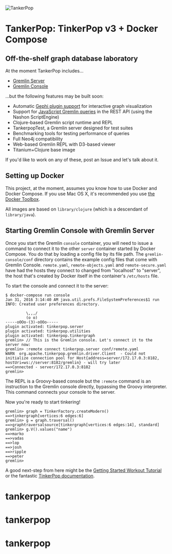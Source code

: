 ![TankerPop](http://i.imgur.com/10sSYOA.png)

TankerPop: TinkerPop v3 + Docker Compose
========================================

Off-the-shelf graph database laboratory
---------------------------------------

At the moment TankerPop includes...

 * [Gremlin Server](http://www.tinkerpop.com/docs/3.0.0.M6/#gremlin-server)
 * [Gremlin Console](http://www.tinkerpop.com/docs/3.0.0.M6/#gremlin-console)

...but the following features may be built soon:

 * Automatic [Gephi plugin support](http://www.tinkerpop.com/docs/3.0.0.M6/#gephi-plugin) for interactive graph visualization
 * Support for [JavaScript Gremlin queries](http://www.tinkerpop.com/docs/3.0.0.M6/#_connecting_via_rest) in the REST API (using the Nashon ScriptEngine)
 * Clojure-based Gremlin script runtime and REPL
 * TankerpopTest, a Gremlin server designed for test suites
 * Benchmarking tools for testing performance of queries
 * Full Neo4j compatibility
 * Web-based Gremlin REPL with D3-based viewer
 * Titanium+Clojure base image

If you'd like to work on any of these, post an Issue and let's talk about it.

Setting up Docker
-----------------

This project, at the moment, assumes you know how to use Docker and Docker Compose. If you use Mac OS X, it's recommended you use [the Docker Toolbox](https://www.docker.com/products/docker-toolbox).

All images are based on `library/clojure` (which is a descendant of `library/java`).


Starting Gremlin Console with Gremlin Server
--------------------------------------------

Once you start the Gremlin `console` container, you will need to issue a command to connect it to the other `server` container started by Docker Compose. You do that by loading a config file by its file path. The `gremlin-console/conf` directory contains the example config files that come with Gremlin Console. `remote.yaml`, `remote-objects.yaml` and `remote-secure.yaml` have had the hosts they connect to changed from "localhost" to "server", the host that's created by Docker itself in the container's `/etc/hosts` file.

To start the console and connect it to the server:

    $ docker-compose run console
    Jan 31, 2016 3:14:40 AM java.util.prefs.FileSystemPreferences$1 run
    INFO: Created user preferences directory.

             \,,,/
             (o o)
    -----oOOo-(3)-oOOo-----
    plugin activated: tinkerpop.server
    plugin activated: tinkerpop.utilities
    plugin activated: tinkerpop.tinkergraph
    gremlin> // This is the Gremlin console. Let's connect it to the server now:
    gremlin> :remote connect tinkerpop.server conf/remote.yaml
    WARN  org.apache.tinkerpop.gremlin.driver.Client  - Could not initialize connection pool for Host{address=server/172.17.0.3:8182, hostUri=ws://server:8182/gremlin} - will try later
    ==>Connected - server/172.17.0.3:8182
    gremlin>


The REPL is a Groovy-based console but the `:remote` command is an instruction to the Gremlin console
directly, bypassing the Groovy interpreter. This command connects your console to the server.

Now you're ready to start tinkering!

    gremlin> graph = TinkerFactory.createModern()
    ==>tinkergraph[vertices:6 edges:6]
    gremlin> g = graph.traversal()
    ==>graphtraversalsource[tinkergraph[vertices:6 edges:14], standard]
    gremlin> g.V().values("name")
    ==>marko
    ==>vadas
    ==>lop
    ==>josh
    ==>ripple
    ==>peter
    gremlin>

A good next-step from here might be the [Getting Started Workout Tutorial](https://tinkerpop.apache.org/docs/3.1.0-incubating/tutorials-getting-started.html) or the fantastic [TinkerPop documentation](https://tinkerpop.apache.org/docs/3.1.0-incubating/).
# tankerpop
# tankerpop
# tankerpop
